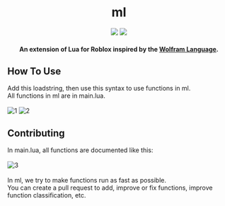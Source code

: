 <h1 align="center">
  ml
</h1>
<p align="center">
  <img src=https://img.shields.io/github/contributors/treee-pro/ml></img>
  <img src=https://img.shields.io/github/last-commit/treee-pro/ml></img>
  </p>
<h4 align="center">An extension of Lua for Roblox inspired by the <a href="https://reference.wolfram.com/language/">Wolfram Language<a>.</h4>

## How To Use
  Add this loadstring, then use this syntax to use functions in ml.
  <br>
  All functions in ml are in main.lua.
  <br></br>
  ![1](https://user-images.githubusercontent.com/89334068/209532469-11f26886-7cda-4cc2-9bb4-ecf2a15dcbcc.png)
  ![2](https://user-images.githubusercontent.com/89334068/209533376-95e49a0f-a1c9-49fb-ab4c-9954dbf599f2.png)

## Contributing
  In main.lua, all functions are documented like this:
  <br></br>
  ![3](https://user-images.githubusercontent.com/89334068/209535828-c2b1e655-59de-4e55-b717-ef213cfa3783.png)
  <br></br>
  In ml, we try to make functions run as fast as possible.
  <br>
  You can create a pull request to add, improve or fix functions, improve function classification, etc.
